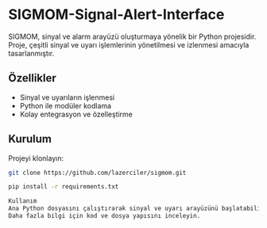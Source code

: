 # SIGMOM-Signal-Alert-Interface

SIGMOM, sinyal ve alarm arayüzü oluşturmaya yönelik bir Python projesidir.  
Proje, çeşitli sinyal ve uyarı işlemlerinin yönetilmesi ve izlenmesi amacıyla tasarlanmıştır.

## Özellikler

- Sinyal ve uyarıların işlenmesi
- Python ile modüler kodlama
- Kolay entegrasyon ve özelleştirme

## Kurulum

Projeyi klonlayın:
```bash
git clone https://github.com/lazerciler/sigmom.git

pip install -r requirements.txt

Kullanım
Ana Python dosyasını çalıştırarak sinyal ve uyarı arayüzünü başlatabilirsiniz.
Daha fazla bilgi için kod ve dosya yapısını inceleyin.


